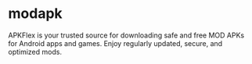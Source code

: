 # modapk
APKFlex is your trusted source for downloading safe and free MOD APKs for Android apps and games. Enjoy regularly updated, secure, and optimized mods.
